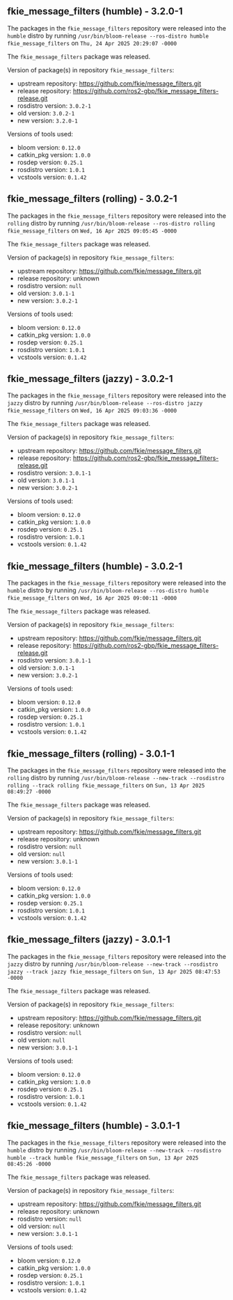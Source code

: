 ## fkie_message_filters (humble) - 3.2.0-1

The packages in the `fkie_message_filters` repository were released into the `humble` distro by running `/usr/bin/bloom-release --ros-distro humble fkie_message_filters` on `Thu, 24 Apr 2025 20:29:07 -0000`

The `fkie_message_filters` package was released.

Version of package(s) in repository `fkie_message_filters`:

- upstream repository: https://github.com/fkie/message_filters.git
- release repository: https://github.com/ros2-gbp/fkie_message_filters-release.git
- rosdistro version: `3.0.2-1`
- old version: `3.0.2-1`
- new version: `3.2.0-1`

Versions of tools used:

- bloom version: `0.12.0`
- catkin_pkg version: `1.0.0`
- rosdep version: `0.25.1`
- rosdistro version: `1.0.1`
- vcstools version: `0.1.42`


## fkie_message_filters (rolling) - 3.0.2-1

The packages in the `fkie_message_filters` repository were released into the `rolling` distro by running `/usr/bin/bloom-release --ros-distro rolling fkie_message_filters` on `Wed, 16 Apr 2025 09:05:45 -0000`

The `fkie_message_filters` package was released.

Version of package(s) in repository `fkie_message_filters`:

- upstream repository: https://github.com/fkie/message_filters.git
- release repository: unknown
- rosdistro version: `null`
- old version: `3.0.1-1`
- new version: `3.0.2-1`

Versions of tools used:

- bloom version: `0.12.0`
- catkin_pkg version: `1.0.0`
- rosdep version: `0.25.1`
- rosdistro version: `1.0.1`
- vcstools version: `0.1.42`


## fkie_message_filters (jazzy) - 3.0.2-1

The packages in the `fkie_message_filters` repository were released into the `jazzy` distro by running `/usr/bin/bloom-release --ros-distro jazzy fkie_message_filters` on `Wed, 16 Apr 2025 09:03:36 -0000`

The `fkie_message_filters` package was released.

Version of package(s) in repository `fkie_message_filters`:

- upstream repository: https://github.com/fkie/message_filters.git
- release repository: https://github.com/ros2-gbp/fkie_message_filters-release.git
- rosdistro version: `3.0.1-1`
- old version: `3.0.1-1`
- new version: `3.0.2-1`

Versions of tools used:

- bloom version: `0.12.0`
- catkin_pkg version: `1.0.0`
- rosdep version: `0.25.1`
- rosdistro version: `1.0.1`
- vcstools version: `0.1.42`


## fkie_message_filters (humble) - 3.0.2-1

The packages in the `fkie_message_filters` repository were released into the `humble` distro by running `/usr/bin/bloom-release --ros-distro humble fkie_message_filters` on `Wed, 16 Apr 2025 09:00:11 -0000`

The `fkie_message_filters` package was released.

Version of package(s) in repository `fkie_message_filters`:

- upstream repository: https://github.com/fkie/message_filters.git
- release repository: https://github.com/ros2-gbp/fkie_message_filters-release.git
- rosdistro version: `3.0.1-1`
- old version: `3.0.1-1`
- new version: `3.0.2-1`

Versions of tools used:

- bloom version: `0.12.0`
- catkin_pkg version: `1.0.0`
- rosdep version: `0.25.1`
- rosdistro version: `1.0.1`
- vcstools version: `0.1.42`


## fkie_message_filters (rolling) - 3.0.1-1

The packages in the `fkie_message_filters` repository were released into the `rolling` distro by running `/usr/bin/bloom-release --new-track --rosdistro rolling --track rolling fkie_message_filters` on `Sun, 13 Apr 2025 08:49:27 -0000`

The `fkie_message_filters` package was released.

Version of package(s) in repository `fkie_message_filters`:

- upstream repository: https://github.com/fkie/message_filters.git
- release repository: unknown
- rosdistro version: `null`
- old version: `null`
- new version: `3.0.1-1`

Versions of tools used:

- bloom version: `0.12.0`
- catkin_pkg version: `1.0.0`
- rosdep version: `0.25.1`
- rosdistro version: `1.0.1`
- vcstools version: `0.1.42`


## fkie_message_filters (jazzy) - 3.0.1-1

The packages in the `fkie_message_filters` repository were released into the `jazzy` distro by running `/usr/bin/bloom-release --new-track --rosdistro jazzy --track jazzy fkie_message_filters` on `Sun, 13 Apr 2025 08:47:53 -0000`

The `fkie_message_filters` package was released.

Version of package(s) in repository `fkie_message_filters`:

- upstream repository: https://github.com/fkie/message_filters.git
- release repository: unknown
- rosdistro version: `null`
- old version: `null`
- new version: `3.0.1-1`

Versions of tools used:

- bloom version: `0.12.0`
- catkin_pkg version: `1.0.0`
- rosdep version: `0.25.1`
- rosdistro version: `1.0.1`
- vcstools version: `0.1.42`


## fkie_message_filters (humble) - 3.0.1-1

The packages in the `fkie_message_filters` repository were released into the `humble` distro by running `/usr/bin/bloom-release --new-track --rosdistro humble --track humble fkie_message_filters` on `Sun, 13 Apr 2025 08:45:26 -0000`

The `fkie_message_filters` package was released.

Version of package(s) in repository `fkie_message_filters`:

- upstream repository: https://github.com/fkie/message_filters.git
- release repository: unknown
- rosdistro version: `null`
- old version: `null`
- new version: `3.0.1-1`

Versions of tools used:

- bloom version: `0.12.0`
- catkin_pkg version: `1.0.0`
- rosdep version: `0.25.1`
- rosdistro version: `1.0.1`
- vcstools version: `0.1.42`


